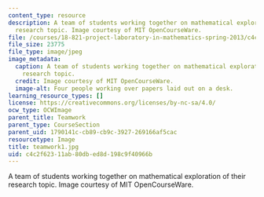 ```yaml
---
content_type: resource
description: A team of students working together on mathematical exploration of their
  research topic. Image courtesy of MIT OpenCourseWare.
file: /courses/18-821-project-laboratory-in-mathematics-spring-2013/c4c2f62311ab80dbed8d198c9f40966b_teamwork1.jpg
file_size: 23775
file_type: image/jpeg
image_metadata:
  caption: A team of students working together on mathematical exploration of their
    research topic.
  credit: Image courtesy of MIT OpenCourseWare.
  image-alt: Four people working over papers laid out on a desk.
learning_resource_types: []
license: https://creativecommons.org/licenses/by-nc-sa/4.0/
ocw_type: OCWImage
parent_title: Teamwork
parent_type: CourseSection
parent_uid: 1790141c-cb89-cb9c-3927-269166af5cac
resourcetype: Image
title: teamwork1.jpg
uid: c4c2f623-11ab-80db-ed8d-198c9f40966b
---
```

A team of students working together on mathematical exploration of their research topic. Image courtesy of MIT OpenCourseWare.